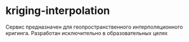 # kriging-interpolation

Сервис предназначен для геопространственного интерполяционного кригинга.
Разработан исключительно в образовательных целях
